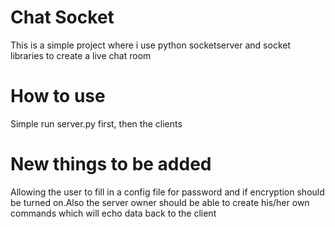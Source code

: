 # Chat Socket
This is a simple project where i use python socketserver and socket libraries to create a live chat room

# How to use
Simple run server.py first, then the clients

# New things to be added
Allowing the user to fill in a config file for password and if encryption should be turned on.Also the server owner should be able to create his/her own commands which will echo data back to the client
